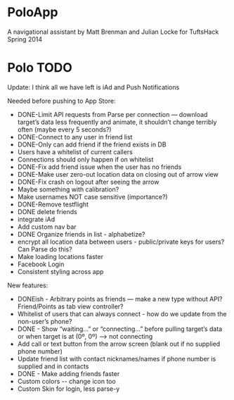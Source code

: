 PoloApp
=======

A navigational assistant by Matt Brenman and Julian Locke for TuftsHack Spring 2014

Polo TODO
=========
Update:
I think all we have left is iAd and Push Notifications

Needed before pushing to App Store:
* DONE-Limit API requests from Parse per connection — download target’s data less frequently and animate, it shouldn’t change terribly often (maybe every 5 seconds?)
* DONE-Connect to any user in friend list
* DONE-Only can add friend if the friend exists in DB
* Users have a whitelist of current callers
* Connections should only happen if on whitelist
* DONE-Fix add friend issue when the user has no friends
* DONE-Make user zero-out location data on closing out of arrow view
* DONE-Fix crash on logout after seeing the arrow
* Maybe something with calibration?
* Make usernames NOT case sensitive (importance?)
* DONE-Remove testflight
* DONE delete friends
* integrate iAd
* Add custom nav bar
* DONE Organize friends in list - alphabetize?
* encrypt all location data between users - public/private keys for users? Can Parse do this?
* Make loading locations faster
* Facebook Login
* Consistent styling across app

New features:

* DONEish - Arbitrary points as friends — make a new type without API? Friend/Points as tab view controller?
* Whitelist of users that can always connect - how do we update from the non-user’s phone?
* DONE - Show “waiting…” or “connecting…” before pulling target’s data or when target is at (0º, 0º) —> not connecting
* Add call or text button from the arrow screen (blank out if no supplied phone number)
* Update friend list with contact nicknames/names if phone number is supplied and in contacts
* DONE - Make adding friends faster
* Custom colors -- change icon too
* Custom Skin for login, less parse-y
